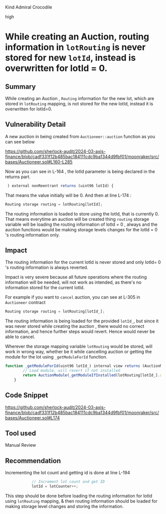 Kind Admiral Crocodile

high

# While creating an Auction, routing information in `lotRouting` is never stored for new `lotId`, instead is overwritten for lotId = 0.

## Summary
While creating an Auction , `Routing` information for the new lot, which are stored in `lotRouting` mapping, is not stored for the new lotId, instead it is overwritten for lotId=0.

## Vulnerability Detail
A new auction in being created from `Auctioneer::auction` function as you can see below 

https://github.com/sherlock-audit/2024-03-axis-finance/blob/cadf331f12b485bac184111cdc9ba1344d9fbf01/moonraker/src/bases/Auctioneer.sol#L160-L285

Now as you can see in L-164 , the lotId parameter is being declared in the returns part.

```javascript
 ) external nonReentrant returns (uint96 lotId) {
```
That means the value initially will be 0.
And then at line L-174 :
```javascript
Routing storage routing = lotRouting[lotId];
```
The routing information is loaded to store using the lotId, that is currently 0.
That means everytime an auction will be created thing `routing` storage variable will be loading the routing information of lotId = 0 , always and the auction functions would be making storage levels changes for the lotId = 0 's routing information only.
## Impact
The routing information for the current lotId is never stored and only lotId= 0 's routing information is always reverted.

Impact is very severe because all future operations where the routing information will be needed, will not work as intended, as there's no information stored for the current lotId.

For example if you want to `cancel` auction, you can see at L-305 in `Auctioneer` contract

```javascript
Routing storage routing = lotRouting[lotId_];
```
The routing information is being loaded for the provided `lotId_`, but since it was never stored while creating the auction , there would no correct information, and hence further steps would revert. Hence would never be able to cancel.

Wherever the storage mapping variable `lotRouting` would be stored, will work in wrong way, whether be it while cancelling auction or getting the module for the lot using `_getModuleForId` function.

```javascript
function _getModuleForId(uint96 lotId_) internal view returns (AuctionModule) {
        // Load module, will revert if not installed
        return AuctionModule(_getModuleIfInstalled(lotRouting[lotId_].auctionReference));
    }
```
## Code Snippet
https://github.com/sherlock-audit/2024-03-axis-finance/blob/cadf331f12b485bac184111cdc9ba1344d9fbf01/moonraker/src/bases/Auctioneer.sol#L174
## Tool used
Manual Review

## Recommendation
Incrementing the lot count and getting id is done at line L-194
```javascript
            // Increment lot count and get ID
            lotId = lotCounter++;
```

This step should be done before loading the routing information for lotId using `lotRouting` mapping, & then routing information should be loaded for making storage level changes and storing the information.
